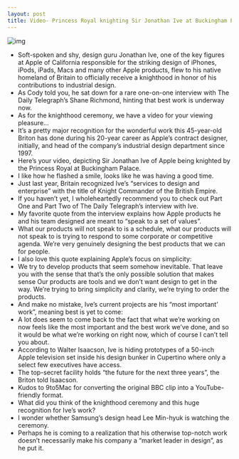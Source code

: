 ```yaml
---
layout: post
title: Video- Princess Royal knighting Sir Jonathan Ive at Buckingham Palace
---
```

![img](http://media.idownloadblog.com/wp-content/uploads/2012/05/Jonathan-Ive-being-kinghted.jpg)
* Soft-spoken and shy, design guru Jonathan Ive, one of the key figures at Apple of California responsible for the striking design of iPhones, iPods, iPads, Macs and many other Apple products, flew to his native homeland of Britain to officially receive a knighthood in honor of his contributions to industrial design.
* As Cody told you, he sat down for a rare one-on-one interview with The Daily Telegraph’s Shane Richmond, hinting that best work is underway now.
* As for the knighthood ceremony, we have a video for your viewing pleasure…
* It’s a pretty major recognition for the wonderful work this 45-year-old Briton has done during his 20-year career as Apple’s contract designer, initially, and head of the company’s industrial design department since 1997.
* Here’s your video, depicting Sir Jonathan Ive of Apple being knighted by the Princess Royal at Buckingham Palace.
* I like how he flashed a smile, looks like he was having a good time.
* Just last year, Britain recognized Ive’s “services to design and enterprise” with the title of Knight Commander of the British Empire.
* If you haven’t yet, I wholeheartedly recommend you to check out Part One and Part Two of The Daily Telegraph’s interview with Ive.
* My favorite quote from the interview explains how Apple products he and his team designed are meant to “speak to a set of values”.
* What our products will not speak to is a schedule, what our products will not speak to is trying to respond to some corporate or competitive agenda. We’re very genuinely designing the best products that we can for people.
* I also love this quote explaining Apple’s focus on simplicity:
* We try to develop products that seem somehow inevitable. That leave you with the sense that that’s the only possible solution that makes sense Our products are tools and we don’t want design to get in the way. We’re trying to bring simplicity and clarity, we’re trying to order the products. 
* And make no mistake, Ive’s current projects are his “most important’ work”, meaning best is yet to come:
* A lot does seem to come back to the fact that what we’re working on now feels like the most important and the best work we’ve done, and so it would be what we’re working on right now, which of course I can’t tell you about.
* According to Walter Isaacson, Ive is hiding prototypes of a 50-inch Apple television set inside his design bunker in Cupertino where only a select few executives have access.
* The top-secret facility holds “the future for the next three years”, the Briton told Isaacson.
* Kudos to 9to5Mac for converting the original BBC clip into a YouTube-friendly format.
* What did you think of the knighthood ceremony and this huge recognition for Ive’s work?
* I wonder whether Samsung’s design head Lee Min-hyuk is watching the ceremony.
* Perhaps he is coming to a realization that his otherwise top-notch work doesn’t necessarily make his company a “market leader in design”, as he put it.

